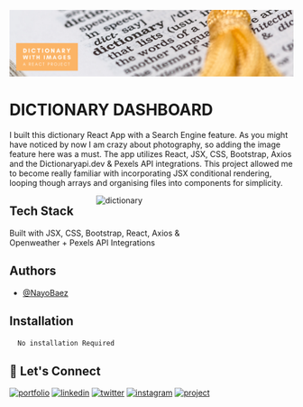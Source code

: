 [![MasterHead](https://raw.githubusercontent.com/NayoBaez/React-Dictionary-Project/main/GITHUB%20README%20BANNER%20-%20DICTIONARY.png)](https://nayobaez.com)


# DICTIONARY DASHBOARD

I built this dictionary React App with a Search Engine feature. As you might have noticed by now I am crazy about photography, so adding the image feature here was a must. The app utilizes React, JSX, CSS, Bootstrap, Axios and the Dictionaryapi.dev & Pexels API integrations. This project allowed me to become really familiar with incorporating JSX conditional rendering, looping though arrays and organising files into components for simplicity.

<img align="right" alt="dictionary" width="350" src="http://nayobaez.com/images/React-Dictionary.png"></img>

## Tech Stack

Built with JSX, CSS, Bootstrap, React, Axios & <br> Openweather + Pexels API Integrations



## Authors

- [@NayoBaez](https://www.github.com/nayobaez)


## Installation


```bash
  No installation Required
```
    
## 🔗 Let's Connect
[![portfolio](https://img.shields.io/badge/my_portfolio-000?style=for-the-badge&logo=ko-fi&logoColor=white)](https://nayobaez.com/)
[![linkedin](https://img.shields.io/badge/linkedin-0A66C2?style=for-the-badge&logo=linkedin&logoColor=white)](https://www.linkedin.com/nayobaezfeliz)
[![twitter](https://img.shields.io/badge/twitter-1DA1F2?style=for-the-badge&logo=twitter&logoColor=white)](https://twitter.com/nayobaez)
[![instagram](https://img.shields.io/badge/instagram-DE3C7C?style=for-the-badge&logo=instagram&logoColor=white)](https://instagram.com/nayobaez)
[![project](https://img.shields.io/badge/project_link-96C43A?style=for-the-badge&logo=tp-link&logoColor=white)](https://fantastic-donut-15b253.netlify.app)
